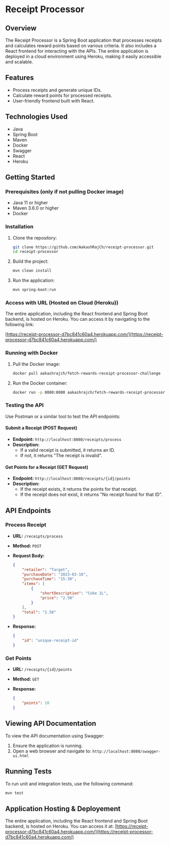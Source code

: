 
# Receipt Processor

## Overview

The Receipt Processor is a Spring Boot application that processes receipts and calculates reward points based on various criteria. It also includes a React frontend for interacting with the APIs. The entire application is deployed in a cloud environment using Heroku, making it easily accessible and scalable.

## Features

-   Process receipts and generate unique IDs.
-   Calculate reward points for processed receipts.
-   User-friendly frontend built with React.

## Technologies Used

-   Java
-   Spring Boot
-   Maven
-   Docker
-   Swagger
-   React
-   Heroku

## Getting Started

### Prerequisites (only if not pulling Docker image)

-   Java 11 or higher
-   Maven 3.6.0 or higher
-   Docker

### Installation

1.  Clone the repository:

    ```sh
    git clone https://github.com/AakashRajCh/receipt-processor.git
    cd receipt-processor
    
    ```

2.  Build the project:

    ```sh
    mvn clean install
    
    ```

3.  Run the application:

    ```sh
    mvn spring-boot:run
    
    ```
### Access with URL (Hosted on Cloud (Heroku))

The entire application, including the React frontend and Spring Boot backend, is hosted on Heroku. You can access it by navigating to the following link:

[https://receipt-processor-d7bc841c60a4.herokuapp.com/](https://receipt-processor-d7bc841c60a4.herokuapp.com/)


### Running with Docker

1. Pull the Docker image:

    ```sh
    docker pull aakashrajch/fetch-rewards-receipt-processor-challenge
    ```

2. Run the Docker container:

    ```sh
    docker run -p 8080:8080 aakashrajch/fetch-rewards-receipt-processor-challenge
    ```

### Testing the API

Use Postman or a similar tool to test the API endpoints:

#### Submit a Receipt (POST Request)

- **Endpoint:** `http://localhost:8080/receipts/process`
- **Description:** 
  - If a valid receipt is submitted, it returns an ID.
  - If not, it returns "The receipt is invalid".

#### Get Points for a Receipt (GET Request)

- **Endpoint:** `http://localhost:8080/receipts/{id}/points`
- **Description:**
  - If the receipt exists, it returns the points for that receipt.
  - If the receipt does not exist, it returns "No receipt found for that ID".

## API Endpoints

### Process Receipt

-   **URL:** `/receipts/process`
-   **Method:** `POST`
-   **Request Body:**

    ```json
    {
        "retailer": "Target",
        "purchaseDate": "2023-03-10",
        "purchaseTime": "15:30",
        "items": [
            {
                "shortDescription": "Coke 1L",
                "price": "2.50"
            }
        ],
        "total": "2.50"
    }
    
    ```

-   **Response:**

    ```json
    {
        "id": "unique-receipt-id"
    }
    
    ```


### Get Points

-   **URL:** `/receipts/{id}/points`
-   **Method:** `GET`
-   **Response:**

    ```json
    {
        "points": 10
    }
    
    ```


## Viewing API Documentation

To view the API documentation using Swagger:

1.  Ensure the application is running.
2.  Open a web browser and navigate to: `http://localhost:8080/swagger-ui.html`

## Running Tests

To run unit and integration tests, use the following command:

```sh
mvn test

```
## Application Hosting & Deployement

The entire application, including the React frontend and Spring Boot backend, is hosted on Heroku. You can access it at: [https://receipt-processor-d7bc841c60a4.herokuapp.com/](https://receipt-processor-d7bc841c60a4.herokuapp.com/)